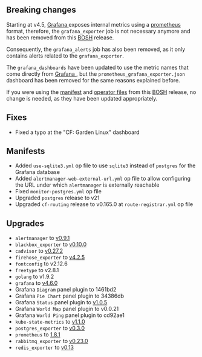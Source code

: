 ## Breaking changes

Starting at v4.5, [Grafana ](https://grafana.com/) exposes internal metrics using a [prometheus](https://prometheus.io/) format, therefore, the `grafana_exporter` job is not necessary anymore and has been removed from this [BOSH](http://bosh.io/) release.

Consequently, the `grafana_alerts` job has also been removed, as it only contains alerts related to the `grafana_exporter`.

The `grafana_dashboards` have been updated to use the metric names that come directly from [Grafana ](https://grafana.com/), but the `prometheus_grafana_exporter.json` dashboard has been removed for the same reasons explained before.

If you were using the [manifest](https://github.com/cloudfoundry-community/prometheus-boshrelease/blob/master/manifests/prometheus.yml) and [operator files](https://github.com/cloudfoundry-community/prometheus-boshrelease/tree/master/manifests/operators) from this [BOSH](http://bosh.io/) release, no change is needed, as they have been updated appropriately.

## Fixes

* Fixed a typo at the "CF: Garden Linux" dashboard

## Manifests

* Added `use-sqlite3.yml` op file to use `sqlite3` instead of `postgres` for the Grafana database
* Added `alertmanager-web-external-url.yml` op file to allow configuring the URL under which `alertmanager` is externally reachable
* Fixed `monitor-postgres.yml` op file
* Upgraded `postgres` release to v21
* Upgraded `cf-routing` release to v0.165.0 at `route-registrar.yml` op file

## Upgrades

* `alertmanager` to [v0.9.1](https://github.com/prometheus/alertmanager/releases/tag/v0.9.1)
* `blackbox_exporter` to [v0.10.0](https://github.com/prometheus/blackbox_exporter/releases/tag/v0.10.0)
* `cadvisor` to [v0.27.2](https://github.com/google/cadvisor/releases/tag/v0.27.2)
* `firehose_exporter` to [v4.2.5](https://github.com/cloudfoundry-community/firehose_exporter/releases/tag/v4.2.5)
* `fontconfig` to v2.12.6
* `freetype` to v2.8.1
* `golang` to v1.9.2
* `grafana` to [v4.6.0](https://github.com/grafana/grafana/releases/tag/v4.6.0)
* Grafana `Diagram` panel plugin to 1461bd2
* Grafana `Pie Chart` panel plugin to 34386db
* Grafana `Status` panel plugin to [v1.0.5](https://github.com/Vonage/Grafana_Status_panel/releases/tag/1.0.5)
* Grafana `World Map` panel plugin to v0.0.21
* Grafana `World Ping` panel plugin to cd92ae1
* `kube-state-metrics` to [v1.1.0](https://github.com/kubernetes/kube-state-metrics/releases/tag/v1.1.0)
* `postgres_exporter` to [v0.3.0](https://github.com/wrouesnel/postgres_exporter/releases/tag/v0.3.0)
* `prometheus` to [1.8.1](https://github.com/prometheus/prometheus/releases/tag/v1.8.1)
* `rabbitmq_exporter` to [v0.23.0](https://github.com/kbudde/rabbitmq_exporter/releases/tag/v0.23.0)
* `redis_exporter` to [v0.13](https://github.com/oliver006/redis_exporter/releases/tag/v0.13)
